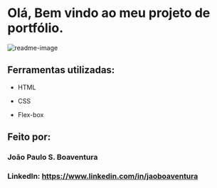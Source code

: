 ﻿# Olá, Bem vindo ao meu projeto de portfólio.

![readme-image](https://github.com/jaoboaventura/portfolio_online/assets/128103660/e74e3c96-be8e-4ba3-8f5b-c43d27fbd189)

## Ferramentas utilizadas:

* HTML

* CSS

* Flex-box

## Feito por:

### João Paulo S. Boaventura

### LinkedIn: https://www.linkedin.com/in/jaoboaventura

```
